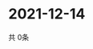 # 2021-12-14
  共 0条

  <!-- BEGIN -->
  <!-- 最后更新时间Tue Dec 14 2021 23:03:31 GMT+0000 (Coordinated Universal Time) -->
  
  <!-- END -->
  
  